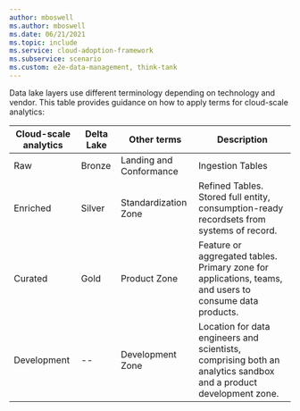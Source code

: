 ```yaml
---
author: mboswell
ms.author: mboswell
ms.date: 06/21/2021
ms.topic: include
ms.service: cloud-adoption-framework
ms.subservice: scenario
ms.custom: e2e-data-management, think-tank
---
```


Data lake layers use different terminology depending on technology and vendor. This table provides guidance on how to apply terms for cloud-scale analytics:

| Cloud-scale analytics | Delta Lake | Other terms             | Description                                                                                                      |
|-------------------------------|------------|-------------------------|------------------------------------------------------------------------------------------------------------------|
| Raw                           | Bronze     | Landing and Conformance | Ingestion Tables                                                                                                 |
| Enriched                      | Silver     | Standardization Zone    | Refined Tables. Stored full entity, consumption-ready recordsets from systems of record.                        |
| Curated                       | Gold       | Product Zone            | Feature or aggregated tables. Primary zone for applications, teams, and users to consume data products.           |
| Development                     | --         | Development Zone        | Location for data engineers and scientists, comprising both an analytics sandbox and a product development zone. |
